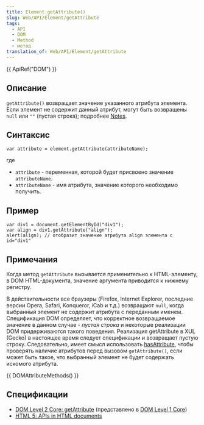 ```yaml
---
title: Element.getAttribute()
slug: Web/API/Element/getAttribute
tags:
  - API
  - DOM
  - Method
  - метод
translation_of: Web/API/Element/getAttribute
---
```

{{ ApiRef("DOM") }}

## Описание

`getAttribute()` возвращает значение указанного атрибута элемента. Если элемент не содержит данный атрибут, могут быть возвращены `null` или `""` (пустая строка); подробнее [Notes](#notes).

## Синтаксис

```
var attribute = element.getAttribute(attributeName);
```

где

- `attribute` - переменная, которой будет присвоено значение `attributeName`.
- `attributeName` - имя атрибута, значение которого необходимо получить.

## Пример

```
var div1 = document.getElementById("div1");
var align = div1.getAttribute("align");
alert(align); // отобразит значение атрибута align элемента с id="div1"
```

## Примечания

Когда метод `getAttribute` вызывается применительно к HTML-элементу, в DOM HTML-документа, значение аргумента приводится к нижнему регистру.

В действительности все браузеры (Firefox, Internet Explorer, последние версии Opera, Safari, Konqueror, iCab и т.д.) возвращают `null`, когда выбранный элемент не содержит атрибута с переданным именем. Спецификация DOM определяет, что корректное возвращаемое значение в данном случае - _пустая строка_ и некоторые реализации DOM придерживаются такого поведения. Реализация getAttribute в XUL (Gecko) в настоящее время следует спецификации и возвращает пустую строку. Следовательно, имеет смысл использовать [hasAttribute](/en/DOM/element.hasAttribute), чтобы проверять наличие атрибутов перед вызовом `getAttribute()`, если может быть такое, что выбранный элемент не будет содержать искомого атрибута.

{{ DOMAttributeMethods() }}

## Спецификации

- [DOM Level 2 Core: getAttribute](http://www.w3.org/TR/DOM-Level-2-Core/core.html#ID-666EE0F9) (представлено в [DOM Level 1 Core](http://www.w3.org/TR/REC-DOM-Level-1/level-one-core.html#method-getAttribute))
- [HTML 5: APIs in HTML documents](http://www.whatwg.org/specs/web-apps/current-work/multipage/dom.html#apis-in-html-documents)
